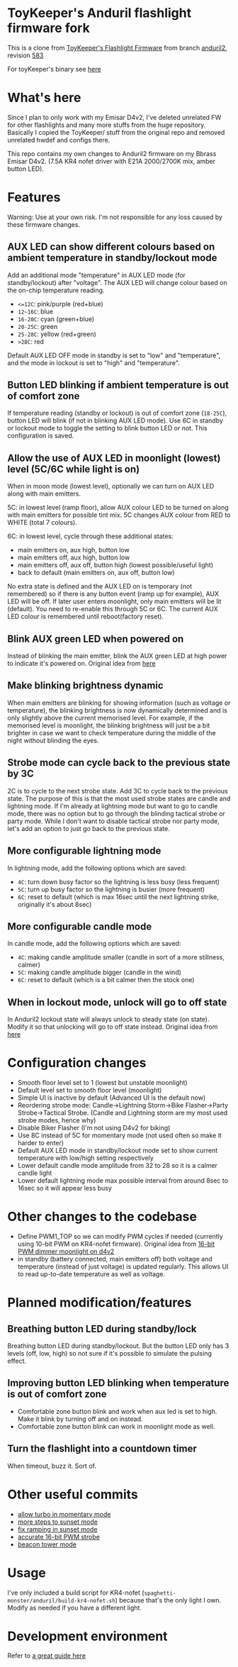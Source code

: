# ToyKeeper's Anduril flashlight firmware fork

This is a clone from [ToyKeeper's Flashlight Firmware](https://code.launchpad.net/flashlight-firmware) from branch [anduril2](https://code.launchpad.net/~toykeeper/flashlight-firmware/anduril2), revision [583](https://bazaar.launchpad.net/~toykeeper/flashlight-firmware/anduril2/revision/583)

For toyKeeper's binary see [here](http://toykeeper.net/torches/fsm/)


# What's here

Since I plan to only work with my Emisar D4v2, I've deleted unrelated FW for other flashlights and many more stuffs from the huge repository. Basically I copied the ToyKeeper/ stuff from the original repo and removed unrelated hwdef and configs there.

This repo contains my own changes to Anduril2 firmware on my Bbrass Emisar D4v2. (7.5A KR4 nofet driver with E21A 2000/2700K mix, amber button LED).

# Features

Warning: Use at your own risk. I'm not responsible for any loss caused by these firmware changes.

## AUX LED can show different colours based on ambient temperature in standby/lockout mode

Add an additional mode "temperature" in AUX LED mode (for standby/lockout) after "voltage". The AUX LED will change colour based on the on-chip temperature reading. 
  - `<=12C`: pink/purple (red+blue)
  - `12~16C`: blue
  - `16-20C`: cyan (green+blue)
  - `20-25C`: green
  - `25-28C`: yellow (red+green)
  - `>28C`: red

 Default AUX LED OFF mode in standby is set to "low" and "temperature", and the mode in lockout is set to "high" and "temperature". 

## Button LED blinking if ambient temperature is out of comfort zone

If temperature reading (standby or lockout) is out of comfort zone (`18-25C`), button LED will blink (if not in blinking AUX LED mode). Use 6C in standby or lockout mode to toggle the setting to blink button LED or not. This configuration is saved.


## Allow the use of AUX LED in moonlight (lowest) level (5C/6C while light is on)

When in moon mode (lowest level), optionally we can turn on AUX LED along with main emitters.

5C: in lowest level (ramp floor), allow AUX colour LED to be turned on along with main emitters for possible tint mix. 5C changes AUX colour from RED to WHITE (total 7 colours).
    
6C: in lowest level, cycle through these additional states:
  - main emitters on, aux high, button low
  - main emitters off, aux high, button low
  - main emitters off, aux off, button high (lowest possible/useful light)
  - back to default (main emitters on, aux off, button low)

No extra state is defined and the AUX LED on is temporary (not remembered) so if there is any button event (ramp up for example), AUX LED will be off. If later user enters moonlight, only main emitters will be lit (default). You need to re-enable this through 5C or 6C. The current AUX LED colour is remembered until reboot(factory reset).

## Blink AUX green LED when powered on

Instead of blinking the main emitter, blink the AUX green LED at high power to indicate it's powered on.
Original idea from [here](https://bazaar.launchpad.net/~dnelson1901/flashlight-firmware/flashlight-firmware/revision/267)

## Make blinking brightness dynamic

When main emitters are blinking for showing information (such as voltage or temperature), the blinking brightness is now dynamically determined and is only slightly above the current memorised level. For example, if the memorised level is moonlight, the blinking brightness will just be a bit brighter in case we want to check temperature during the middle of the night without blinding the eyes.

## Strobe mode can cycle back to the previous state by 3C

2C is to cycle to the next strobe state. Add 3C to cycle back to the previous state. The purpose of this is that the most used strobe states are candle and lightning mode. If I'm already at lightning mode but want to go to candle mode, there was no option but to go through the blinding tactical strobe or party mode. While I don't want to disable tactical strobe nor party mode, let's add an option to just go back to the previous state.

## More configurable lightning mode 

In lightning mode, add the following options which are saved:
- `4C`: turn down busy factor so the lightning is less busy (less frequent)
- `5C`: turn up busy factor so the lightning is busier (more frequent)
- `6C`: reset to default (which is max 16sec until the next lightning strike, originally it's about 8sec)

## More configurable candle mode

In candle mode, add the following options which are saved:
- `4C`: making candle amplitude smaller (candle in sort of a more stillness, calmer)
- `5C`: making candle amplitude bigger (candle in the wind)
- `6C`: reset to default (which is a bit calmer then the stock one)

## When in lockout mode, unlock will go to off state

In Anduril2 lockout state will always unlock to steady state (on state). Modify it so that unlocking will go to off state instead. Original idea from [here](https://github.com/mkong1/anduril/pull/13/files)

# Configuration changes

- Smooth floor level set to 1 (lowest but unstable moonlight)
- Default level set to smooth floor level (moonlight)
- Simple UI is inactive by default (Advanced UI is the default now)
- Reordering strobe mode: Candle->Lightning Storm->Bike Flasher->Party Strobe->Tactical Strobe. (Candle and Lightning storm are my most used strobe modes, hence why)
- Disable Biker Flasher (I'm not using D4v2 for biking)
- Use 8C instead of 5C for momentary mode (not used often so make it harder to enter)
- Default AUX LED mode in standby/lockout mode set to show current temperature with low/high setting respectively
- Lower default candle mode amplitude from 32 to 28 so it is a calmer candle light
- Lower default lightning mode max possible interval from around 8sec to 16sec so it will appear less busy

# Other changes to the codebase

- Define PWM1_TOP so we can modify PWM cycles if needed (currently using 10-bit PWM on KR4-nofet firmware). Original idea from [16-bit PWM dimmer moonlight on d4v2](https://bazaar.launchpad.net/~dnelson1901/flashlight-firmware/flashlight-firmware/revision/278)
- in standby (battery connected, main emitters off) both voltage and temperature (instead of just voltage) is updated regularly. This allows UI to read up-to-date temperature as well as voltage.

# Planned modification/features

## Breathing button LED during standby/lock

Breathing button LED during standby/lockout. But the button LED only has 3 levels (off, low, high) so not sure if it's possible to simulate the pulsing effect.

## Improving button LED blinking when temperature is out of comfort zone

- Comfortable zone button blink and work when aux led is set to high. Make it blink by turning off and on instead.
- Comfortable zone button blink can work in moonlight mode as well. 


## Turn the flashlight into a countdown timer

When timeout, buzz it. Sort of.


# Other useful commits

- [allow turbo in momentary mode](https://github.com/SammysHP/flashlight-firmware/commit/db7d58aa6d3f47336ace646fc6d4818d86c08956)
- [more steps to sunset mode](https://github.com/SammysHP/flashlight-firmware/commit/499489bfbc0d0e7501f30a675e58aaa4c36f432e)
- [fix ramping in sunset mode](https://github.com/SammysHP/flashlight-firmware/commit/27433bf7589bf35c19bb1d2b5a98341ac402d139)
- [accurate 16-bit PWM strobe](https://bazaar.launchpad.net/~i-dan-3/flashlight-firmware/pwm-strobe/revision/238)
- [beacon tower mode](https://budgetlightforum.com/comment/1727142#comment-1727142)

# Usage

I've only included a build script for KR4-nofet (`spaghetti-monster/anduril/build-kr4-nofet.sh`) because that's the only light I own. Modify as needed if you have a different light. 

# Development environment

Refer to [a great guide here](https://oweban.org/files/)